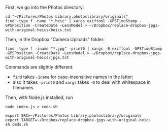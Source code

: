 First, we go into the Photos directory:
```console
cd "~/Pictures/Photos Library.photoslibrary/originals"
find -type f -name "*.heic" | xargs exiftool -GPSTimeStamp -GPSPosition -CreateDate -LensModel > ~/Dropbox/replace-dropbox-jpgs-with-original-heics/heics.txt
```

Then, in the Dropbox "Camera Uploads" folder:
```console
find -type f -iname "*.jpg" -print0 | xargs -0 exiftool -GPSTimeStamp -GPSPosition -CreateDate -LensModel > ~/Dropbox/replace-dropbox-jpgs-with-original-heics/jpgs.txt
```

Commands are slightly different:
- `find` takes `-iname` for case-insensitive names in the latter;
- also it takes `-print0` and `xargs` takes `-0` to deal with whitespace in filenames.

Then, with Node.js installed, run
```console
node index.js > cmds.sh

export SRC=~/Pictures/Photos Library.photoslibrary/originals
export TARGET=~/Dropbox/replace-dropbox-jpgs-with-original-heics
sh cmds.sh
```